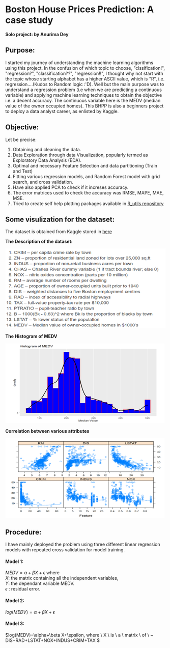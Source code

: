 # Boston House Prices Prediction: A case study
**Solo project: by Anurima Dey** 
 
 ## Purpose:
 
I started my journey of understanding the machine learning algorithms using this project. In the confusion of which topic to choose, "clssification!", "regression?", "classification??", "regression!!", I thought why not start with the topic whose starting alphabet has a higher ASCII value, which is "R", i.e. regression....(Kudos to Random logic :'D). Well but the main purpose was to understand a regression problem (i.e  when we are predicting a continuous variable) and applying machine learning techniques to obtain the objective i.e. a decent accuracy. The continuous variable here is the MEDV (median value of the owner occupied homes). This BHPP is also a beginners project to deploy a data analyst career, as enlisted by Kaggle. 

## Objective: 

Let be precise: 
1. Obtaining and cleaning the data.
2. Data Exploration through data Visualization, popularly termed as Exploratory Data Analysis (EDA).
3. Optimal and necessary Feature Selection and data partitioning (Train and Test)
4. Fitting various regression models, and Random Forest model with grid search, and cross validation. 
5. Have also applied PCA to check if it increses accuracy. 
6. The error matrices used to check the accuracy was RMSE, MAPE, MAE, MSE. 
7. Tried to create self help plotting packages available in [R_utils repository](https://github.com/anu-coder/R_utils)

## Some visulization for the dataset: 

The dataset is obtained from Kaggle stored in [here](https://github.com/anu-coder/R_utils/tree/master/R)

**The Description of the dataset:**

<p align = "left">
<img height = 250, width = 600, src = "https://github.com/anu-coder/Boston-House-Price-Prediction_case_study/blob/master/Images/1.PNG">
</p>

**The Histogram of MEDV**

<p align = "left">
<img height = 250, width = 500, src = "https://github.com/anu-coder/Boston-House-Price-Prediction_case_study/blob/master/Images/2.PNG">
</p>

**Correlation between various attributes**

<p align = "left">
<img height = 250, width = 500, src = "https://github.com/anu-coder/Boston-House-Price-Prediction_case_study/blob/master/Images/3.PNG">
</p>

## Procedure: 

I have mainly deployed the problem using three different linear regression models with repeated cross validation for model training. 

#### Model 1:

$MEDV= \alpha + \beta X + \epsilon$  where </br>
$X$: the matrix containing all the independent variables, </br> 
$Y$: the dependant variable MEDV. </br>
$\epsilon$ : residual error.

#### Model 2:

$log(MEDV)= \alpha+ \beta X + \epsilon$

#### Model 3:

$log(MEDV)=\alpha+\beta X+\epsilon, where \ X \ is \ a \ matrix \ of \ ~ DIS+RAD+LSTAT+NOX+INDUS+CRIM+TAX $




